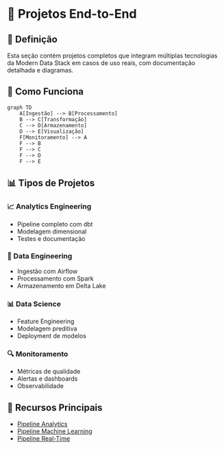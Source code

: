 # 🚀 Projetos End-to-End

## 📝 Definição

Esta seção contém projetos completos que integram múltiplas tecnologias da Modern Data Stack em casos de uso reais, com documentação detalhada e diagramas.

## 🔄 Como Funciona

```mermaid
graph TD
    A[Ingestão] --> B[Processamento]
    B --> C[Transformação]
    C --> D[Armazenamento]
    D --> E[Visualização]
    F[Monitoramento] --> A
    F --> B
    F --> C
    F --> D
    F --> E
```

## 📊 Tipos de Projetos

### 📈 Analytics Engineering
- Pipeline completo com dbt
- Modelagem dimensional
- Testes e documentação

### 🔄 Data Engineering
- Ingestão com Airflow
- Processamento com Spark
- Armazenamento em Delta Lake

### 📊 Data Science
- Feature Engineering
- Modelagem preditiva
- Deployment de modelos

### 🔍 Monitoramento
- Métricas de qualidade
- Alertas e dashboards
- Observabilidade

## 🔗 Recursos Principais

- [Pipeline Analytics](./analytics-pipeline/README.md)
- [Pipeline Machine Learning](./ml-pipeline/README.md)
- [Pipeline Real-Time](./real-time-pipeline/README.md) 